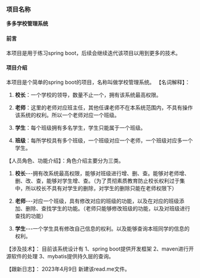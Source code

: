 ### 项目名称
**多多学校管理系统**

#### 前言
本项目是用于练习spring boot，后续会继续迭代该项目以用到更多的技术。

#### 项目介绍
本项目是个简单的spring boot的项目，名称叫做学校管理系统。
【名词解释】：
1. **校长**：一个学校的领导，数量不止一个，拥有该系统最高权限。

2. **老师**：这里的老师对应班主任，其他任课老师不在本系统范围内，不具有操作该系统的权利。所以一个老师对应一个班级。

3. **学生**：每个班级拥有多名学生，学生只能属于一个班级。

4. **班级**：每所学校具有多个班级，一个班级对应一个老师，一个班级对应多一个学生。

【人员角色、功能介绍】：角色介绍主要分为三类。
1. **校长**---拥有改系统最高权限，能够对班级进行增、删、查。能够对老师增、删、改、查，能够对学生增、查。（为了贯彻素质教育防止校长权利过于集中，所以校长不具有对学生的删除，对学生的删除只能在老师权限下）

2. **老师**---对应一个班级，具有修改对应的班级的功能，以及在对应的班级添加、删除、查找学生的功能。（老师只能够修改班级的功能，以及对班级进行查找的功能）

3. **学生**---一个学生具有修改自己信息的权利。以及能够查询本班同学的信息的权利。

【涉及技术】：
目前该系统设计有 1、spring boot提供开发框架  2、maven进行开源软件的处理  3、mybatis提供持久层的查询。

【跟新日志】：
2023年4月9日
新建该read.me文件。